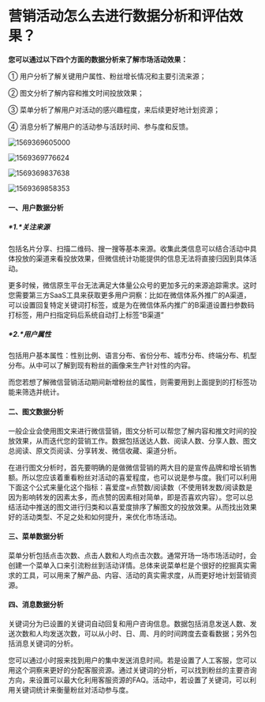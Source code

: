 

# 营销活动怎么去进行数据分析和评估效果？

**您可以通过以下四个方面的数据分析来了解市场活动效果：**

① 用户分析了解关键用户属性、粉丝增长情况和主要引流来源；

② 图文分析了解内容和推文时间投放效果；

③ 菜单分析了解用户对活动的感兴趣程度，来后续更好地计划资源；

④ 消息分析了解用户的活动参与活跃时间、参与度和反馈。



![1569369605000](C:\Users\83759\AppData\Roaming\Typora\typora-user-images\1569369605000.png)

![1569369776624](C:\Users\83759\AppData\Roaming\Typora\typora-user-images\1569369776624.png)

![1569369837638](C:\Users\83759\AppData\Roaming\Typora\typora-user-images\1569369837638.png)



![1569369858353](C:\Users\83759\AppData\Roaming\Typora\typora-user-images\1569369858353.png)



#### 一、用户数据分析

##### *1.**关注来源*

包括名片分享、扫描二维码、搜一搜等基本来源。收集此类信息可以结合活动中具体投放的渠道来看投放效果，但微信统计功能提供的信息无法将直接归因到具体活动。

更多时候，微信原生平台无法满足大体量公众号的更加多元的来源追踪需求。这时您需要第三方SaaS工具来获取更多用户洞察：比如在微信体系外推广的A渠道，可以设置回复特定关键词打标签，或是为在微信体系内推广的B渠道设置扫参数码打标签，用户扫指定码后系统自动打上标签“B渠道”

##### *2.**用户属性*

包括用户基本属性：性别比例、语言分布、省份分布、城市分布、终端分布、机型分布。从中可以了解到现有粉丝的画像来生产针对性的内容。

而您若想了解微信营销活动期间新增粉丝的属性，则需要用到上面提到的打标签功能来筛选并统计。

#### 二、图文数据分析

一般企业会使用图文来进行微信营销，图文分析可以帮您了解内容和推文时间的投放效果，从而迭代您的营销工作。数据包括送达人数、阅读人数、分享人数、图文总阅读、原文页阅读、分享转发、微信收藏、渠道分析。

在进行图文分析时，首先要明确的是做微信营销的两大目的是宣传品牌和增长销售额。所以您应该着重看粉丝对活动的喜爱程度，也可以说是参与度。我们可以利用下面这个公式来量化这个指标：喜爱度=点赞数/阅读数（不使用转发数/阅读数是因为影响转发的因素太多，而点赞的因素相对简单，即是否喜欢内容）。您可以总结活动中推送的图文进行归类和以喜爱度排序了解图文的投放效果。从而找出效果好的活动类型、不足之处和如何提升，来优化市场活动。

#### 三、菜单数据分析

菜单分析包括点击次数、点击人数和人均点击次数。通常开场一场市场活动时，会创建一个菜单入口来引流粉丝到活动详情。总体来说菜单栏是个很好的挖掘真实需求的工具，可以用来了解产品、内容、活动的真实需求度，从而更好地计划营销资源。

#### 四、消息数据分析

关键词分为已设置的关键词自动回复和用户咨询信息。数据包括消息发送人数、发送次数和人均发送次数，可以从小时、日、周、月的时间跨度去查看数据；另外包括消息关键词的分析。

您可以通过小时报来找到用户的集中发送消息时间。若是设置了人工客服，您可以用这个洞察来更好的分配客服资源。通过关键词的分析，可以找到粉丝的主要咨询方向，来设置可以最大化利用客服资源的FAQ。活动中，若设置了关键词，可以利用关键词统计来衡量粉丝对活动参与度。





### 

